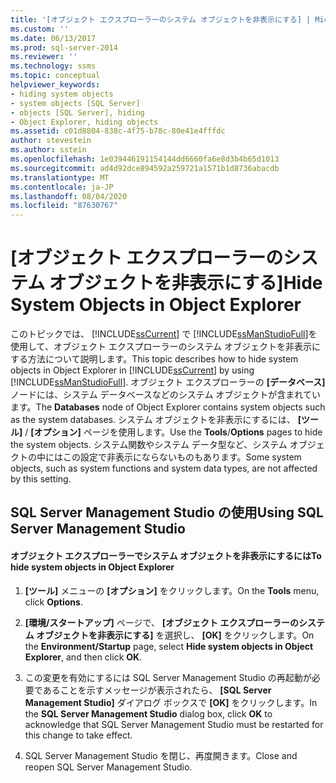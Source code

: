 ```yaml
---
title: '[オブジェクト エクスプローラーのシステム オブジェクトを非表示にする] | Microsoft Docs'
ms.custom: ''
ms.date: 06/13/2017
ms.prod: sql-server-2014
ms.reviewer: ''
ms.technology: ssms
ms.topic: conceptual
helpviewer_keywords:
- hiding system objects
- system objects [SQL Server]
- objects [SQL Server], hiding
- Object Explorer, hiding objects
ms.assetid: c01d8804-838c-4f75-b78c-80e41e4fffdc
author: stevestein
ms.author: sstein
ms.openlocfilehash: 1e039446191154144dd6660fa6e8d3b4b65d1013
ms.sourcegitcommit: ad4d92dce894592a259721a1571b1d8736abacdb
ms.translationtype: MT
ms.contentlocale: ja-JP
ms.lasthandoff: 08/04/2020
ms.locfileid: "87630767"
---
```

# <a name="hide-system-objects-in-object-explorer"></a><span data-ttu-id="82684-102">[オブジェクト エクスプローラーのシステム オブジェクトを非表示にする]</span><span class="sxs-lookup"><span data-stu-id="82684-102">Hide System Objects in Object Explorer</span></span>
  <span data-ttu-id="82684-103">このトピックでは、 [!INCLUDE[ssCurrent](../../includes/sscurrent-md.md)] で [!INCLUDE[ssManStudioFull](../../includes/ssmanstudiofull-md.md)]を使用して、オブジェクト エクスプローラーのシステム オブジェクトを非表示にする方法について説明します。</span><span class="sxs-lookup"><span data-stu-id="82684-103">This topic describes how to hide system objects in Object Explorer in [!INCLUDE[ssCurrent](../../includes/sscurrent-md.md)] by using [!INCLUDE[ssManStudioFull](../../includes/ssmanstudiofull-md.md)].</span></span> <span data-ttu-id="82684-104">オブジェクト エクスプローラーの **[データベース]** ノードには、システム データベースなどのシステム オブジェクトが含まれています。</span><span class="sxs-lookup"><span data-stu-id="82684-104">The **Databases** node of Object Explorer contains system objects such as the system databases.</span></span> <span data-ttu-id="82684-105">システム オブジェクトを非表示にするには、 **[ツール]** / **[オプション]** ページを使用します。</span><span class="sxs-lookup"><span data-stu-id="82684-105">Use the **Tools**/**Options** pages to hide the system objects.</span></span> <span data-ttu-id="82684-106">システム関数やシステム データ型など、システム オブジェクトの中にはこの設定で非表示にならないものもあります。</span><span class="sxs-lookup"><span data-stu-id="82684-106">Some system objects, such as system functions and system data types, are not affected by this setting.</span></span>  
  
##  <a name="using-sql-server-management-studio"></a><a name="SSMSProcedure"></a> <span data-ttu-id="82684-107">SQL Server Management Studio の使用</span><span class="sxs-lookup"><span data-stu-id="82684-107">Using SQL Server Management Studio</span></span>  
  
#### <a name="to-hide-system-objects-in-object-explorer"></a><span data-ttu-id="82684-108">オブジェクト エクスプローラーでシステム オブジェクトを非表示にするには</span><span class="sxs-lookup"><span data-stu-id="82684-108">To hide system objects in Object Explorer</span></span>  
  
1.  <span data-ttu-id="82684-109">**[ツール]** メニューの **[オプション]** をクリックします。</span><span class="sxs-lookup"><span data-stu-id="82684-109">On the **Tools** menu, click **Options**.</span></span>  
  
2.  <span data-ttu-id="82684-110">**[環境/スタートアップ]** ページで、 **[オブジェクト エクスプローラーのシステム オブジェクトを非表示にする]** を選択し、 **[OK]** をクリックします。</span><span class="sxs-lookup"><span data-stu-id="82684-110">On the **Environment/Startup** page, select **Hide system objects in Object Explorer**, and then click **OK**.</span></span>  
  
3.  <span data-ttu-id="82684-111">この変更を有効にするには SQL Server Management Studio の再起動が必要であることを示すメッセージが表示されたら、 **[SQL Server Management Studio]** ダイアログ ボックスで **[OK]** をクリックします。</span><span class="sxs-lookup"><span data-stu-id="82684-111">In the **SQL Server Management Studio** dialog box, click **OK** to acknowledge that SQL Server Management Studio must be restarted for this change to take effect.</span></span>  
  
4.  <span data-ttu-id="82684-112">SQL Server Management Studio を閉じ、再度開きます。</span><span class="sxs-lookup"><span data-stu-id="82684-112">Close and reopen SQL Server Management Studio.</span></span>  
  
  
